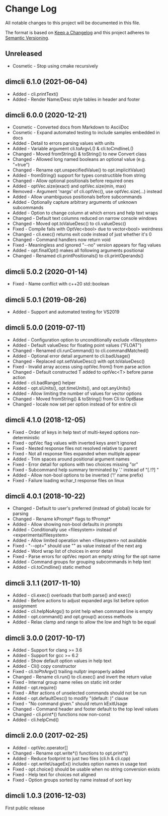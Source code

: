 ﻿
<!--
Copyright Glen Knowles 2016 - 2021.
Distributed under the Boost Software License, Version 1.0.
-->

# Change Log

All notable changes to this project will be documented in this file.

The format is based on [Keep a Changelog](http://keepachangelog.com)
and this project adheres to [Semantic Versioning](http://semver.org).

## Unreleased
- Cosmetic - Stop using cmake recursively

## dimcli 6.1.0 (2021-06-04)
- Added - cli.printText()
- Added - Render Name/Desc style tables in header and footer

## dimcli 6.0.0 (2020-12-21)
- Cosmetic - Converted docs from Markdown to AsciiDoc
- Cosmetic - Expand automated testing to include samples embedded in docs
- Added - Detail to errors parsing values with units
- Added - Variable argument cli.toArgvL() & cli.toCmdlineL()
- Changed - Moved fromString() & toString() to new Convert class
- Changed - Allowed long named booleans an optional value (e.g. "=true")
- Changed - Rename opt.unspecifiedValue() to opt.implicitValue()
- Added - fromString() support for types constructible from string
- Changed - Allow optional positionals before required ones
- Added - optVec.size(exact) and optVec.size(min, max)
- Removed - Argument 'nargs' of cli.optVec(), use optVec.size(...) instead
- Added - Allow unambiguous positionals before subcommands
- Added - Optionally capture arbitrary arguments of unknown subcommands
- Added - Option to change column at which errors and help text wraps
- Changed - Default text columns reduced on narrow console windows
- Changed - Moved opt.toValueDesc() to cli.valueDesc()
- Fixed - Compile fails with OptVec&lt;bool> due to vector&lt;bool> weirdness
- Changed - cli.exec() returns exit code instead of just whether it's 0
- Changed - Command handlers now return void
- Fixed - Meaningless and ignored "--no" version appears for flag values
- Added - opt.finalOpt() makes all following arguments positional
- Changed - Renamed cli.printPositionals() to cli.printOperands()

## dimcli 5.0.2 (2020-01-14)
- Fixed - Name conflict with c++20 std::boolean

## dimcli 5.0.1 (2019-08-26)
- Added - Support and automated testing for VS2019

## dimcli 5.0.0 (2019-07-11)
- Added - Configuration option to unconditionally exclude &lt;filesystem>
- Added - Default valueDesc for floating point values ("FLOAT")
- Changed - Renamed cli.runCommand() to cli.commandMatched()
- Added - Optional error detail argument to cli.badUsage()
- Changed - Replaced opt.setValueDesc() with opt.toValueDesc()
- Fixed - Invalid array access using optVec.from() from parse action
- Changed - Default constructed T added to optVec&lt;T> before parse action
- Added - cli.badRange() helper
- Added - opt.siUnits(), opt.timeUnits(), and opt.anyUnits()
- Added - Allow limiting the number of values for vector options
- Changed - Moved fromString() & toString() from Cli to OptBase
- Changed - locale now set per option instead of for entire cli

## dimcli 4.1.0 (2018-12-05)
- Fixed - Order of keys in help text of multi-keyed options non-deterministic
- Fixed - optVec flag values with inverted keys aren't ignored
- Fixed - Nested response files not resolved relative to parent
- Fixed - Not all response files expanded when multiple appear
- Added - Trim spaces around positional argument names
- Fixed - Error detail for options with two choices missing "or"
- Fixed - Subcommand help summary terminated by '.' instead of "[.!?] "
- Added - Allow non-bool options to be inverted ('!' name prefix)
- Fixed - Failure loading wchar_t response files on linux

## dimcli 4.0.1 (2018-10-22)
- Changed - Default to user's preferred (instead of global) locale for parsing
- Changed - Rename kPrompt* flags to fPrompt*
- Added - Allow showing non-bool defaults in prompts
- Added - Conditionally use &lt;filesystem> instead of
          &lt;experimental/filesystem>
- Added - Allow limited operation when &lt;filesystem> not available
- Fixed - "--opt=" should use "" as value instead of the next arg
- Added - Word wrap list of choices in error detail
- Fixed - Parse errors for optVec report an empty string for the opt name
- Added - Command groups for grouping subcommands in help text
- Added - cli.toCmdline() static method

## dimcli 3.1.1 (2017-11-10)
- Added - cli.exec() overloads that both parse() and exec()
- Added - Before actions to adjust expanded args list before option assignment
- Added - cli.helpNoArgs() to print help when command line is empty
- Added - opt.command() and opt.group() access methods
- Added - Relax clamp and range to allow the low and high to be equal

## dimcli 3.0.0 (2017-10-17)
- Added - Support for clang >= 3.6
- Added - Support for gcc >= 6.2
- Added - Show default option values in help text
- Added - Cli() copy constructor
- Fixed - cli.toPtrArgv() trailing nullptr improperly added
- Changed - Rename cli.run() to cli.exec() and invert the return value
- Fixed - Internal group name relies on static init order
- Added - opt.require()
- Fixed - After actions of unselected commands should not be run
- Added - opt.defaultDesc() to modify "(default: )" clause
- Fixed - "No command given." should return kExitUsage
- Changed - Command header and footer default to the top level values
- Changed - cli.print*() functions now non-const
- Added - cli.helpCmd()

## dimcli 2.0.0 (2017-02-25)
- Added - optVec.operator[]
- Changed - Rename opt.write*() functions to opt.print*()
- Added - Reduce footprint to just two files (cli.h & cli.cpp)
- Added - opt.writeUsageEx() includes option names in usage text
- Fixed - opt.choice() should be usable when no string conversion exists
- Fixed - Help text for choices not aligned
- Fixed - Option groups sorted by name instead of sort key

## dimcli 1.0.3 (2016-12-03)
First public release
